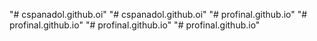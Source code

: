 "# cspanadol.github.oi" 
"# cspanadol.github.oi" 
"# profinal.github.io" 
"# profinal.github.io" 
"# profinal.github.io" 
"# profinal.github.io" 
